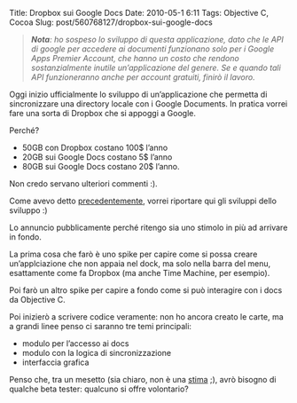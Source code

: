 Title: Dropbox sui Google Docs
Date: 2010-05-1 6:11
Tags: Objective C, Cocoa
Slug: post/560768127/dropbox-sui-google-docs

<blockquote></blockquote>&#13;
&#13;
<blockquote>&#13;
<p><em><strong>Nota</strong>: ho sospeso lo sviluppo di questa applicazione, dato che le API di google per accedere ai documenti funzionano solo per i Google Apps Premier Account, che hanno un costo che rendono sostanzialmente inutile un’applicazione del genere. Se e quando tali API funzioneranno anche per account gratuiti, finirò il lavoro.</em></p>&#13;
</blockquote>&#13;
<p>Oggi inizio ufficialmente lo sviluppo di un’applicazione che permetta di sincronizzare una directory locale con i Google Documents. In pratica vorrei fare una sorta di Dropbox che si appoggi a Google.</p>&#13;
<p>Perché? </p>&#13;
<ul><li>50GB con Dropbox costano 100$ l’anno</li>&#13;
<li>20GB sui Google Docs costano 5$ l’anno</li>&#13;
<li>80GB sui Google Docs costano 20$ l’anno.</li>&#13;
</ul><p>Non credo servano ulteriori commenti :).</p>&#13;
<p>Come avevo detto <a target="_blank" href="/post/537851192/ma-davvero-agli-italiani-non-interessa-il-tdd">precedentemente</a>, vorrei riportare qui gli sviluppi dello sviluppo :)</p>&#13;
<p>Lo annuncio pubblicamente perché ritengo sia uno stimolo in più ad arrivare in fondo.</p>&#13;
<p>La prima cosa che farò è uno spike per capire come si possa creare un’applciazione che non appaia nel dock, ma solo nella barra del menu, esattamente come fa Dropbox (ma anche Time Machine, per esempio).</p>&#13;
<p>Poi farò un altro spike per capire a fondo come si può interagire con i docs da Objective C. </p>&#13;
<p>Poi inizierò a scrivere codice veramente: non ho ancora creato le carte, ma a grandi linee penso ci saranno tre temi principali:</p>&#13;
<ul><li>modulo per l’accesso ai docs</li>&#13;
<li>modulo con la logica di sincronizzazione</li>&#13;
<li>interfaccia grafica</li>&#13;
</ul><p>Penso che, tra un mesetto (sia chiaro, non è una <a target="_blank" href="/post/556460537/sulle-stime">stima</a> ;), avrò bisogno di qualche beta tester: qualcuno si offre volontario?</p>
